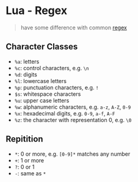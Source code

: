 # Lua - Regex

> have some difference with common [regex](regex.md)

## Character Classes

- `%a`: letters
- `%c`: control characters, e.g. `\n`
- `%d`: digits
- `%l`: lowercase letters
- `%p`: punctuation characters, e.g. `!`
- `$s`: whitespace characters
- `%u`: upper case letters
- `%w`: alphanumeric characters, e.g. `a-z`, `A-Z`, `0-9`
- `%x`: hexadecimal digits, e.g. `0-9`, `a-f`, `A-F`
- `%z`: the character with representation 0, e.g. `\0`

## Repitition

- `*`: 0 or more, e.g. `[0-9]*` matches any number
- `+`: 1 or more
- `?`: 0 or 1
- `-`: same as `*` 

